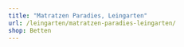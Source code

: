 ```yaml
---
title: "Matratzen Paradies, Leingarten"
url: /leingarten/matratzen-paradies-leingarten/
shop: Betten
---
```

